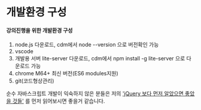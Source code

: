 # 개발환경 구성 

#### 강의진행을 위한 개발환경 구성
1. node.js 다운로드, cdm에서 node --version 으로 버전확인 가능
2. vscode 
3. 개발용 서버 lite-server 다운로드, cdm에서 npm install -g lite-server 으로 다운로드 가능
4. chrome M64+ 최신 버전(ES6 modules지원)
5. git(코드형상관리)

순수 자바스크립트 개발이 익숙하지 않은 분들은 저의 ['jQuery 보다 먼저 알았으면 좋았을 것들'](http://blog.jeonghwan.net/2018/01/25/before-jquery.html) 를 먼저 읽어보시면 좋을거 같습니다.
